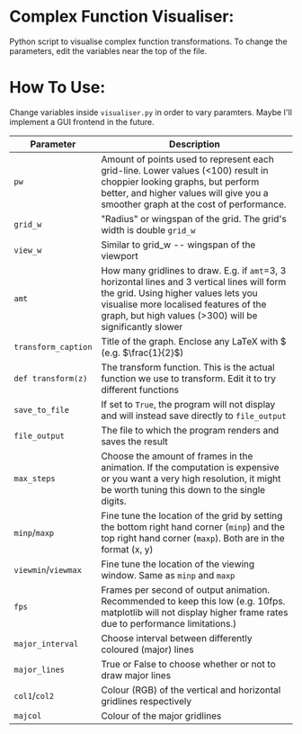 # Complex Function Visualiser:

Python script to visualise complex function transformations.
To change the parameters, edit the variables near the top of the file.

# How To Use:

Change variables inside `visualiser.py` in order to vary paramters. Maybe I'll implement a GUI frontend in the future.

| Parameter | Description |
| --- | --- |
| `pw` | Amount of points used to represent each grid-line. Lower values (<100) result in choppier looking graphs, but perform better, and higher values will give you a smoother graph at the cost of performance. |
| `grid_w` | "Radius" or wingspan of the grid. The grid's width is double `grid_w` |
| `view_w` | Similar to grid_w -- wingspan of the viewport |
| `amt` | How many gridlines to draw. E.g. if `amt`=3, 3 horizontal lines and 3 vertical lines will form the grid. Using higher values lets you visualise more localised features of the graph, but high values (>300) will be significantly slower |
| `transform_caption` | Title of the graph. Enclose any LaTeX with $ (e.g. $\frac{1}{2}$) |
| `def transform(z)` | The transform function. This is the actual function we use to transform. Edit it to try different functions |
| `save_to_file` | If set to `True`, the program will not display and will instead save directly to `file_output` |
| `file_output` | The file to which the program renders and saves the result |
| `max_steps` | Choose the amount of frames in the animation. If the computation is expensive or you want a very high resolution, it might be worth tuning this down to the single digits. |
| `minp`/`maxp` | Fine tune the location of the grid by setting the bottom right hand corner (`minp`) and the top right hand corner (`maxp`). Both are in the format (x, y) |
| `viewmin`/`viewmax` | Fine tune the location of the viewing window. Same as `minp` and `maxp` |
|`fps`| Frames per second of output animation. Recommended to keep this low (e.g. 10fps. matplotlib will not display higher frame rates due to performance limitations.)|
|`major_interval`| Choose interval between differently coloured (major) lines|
|`major_lines`| True or False to choose whether or not to draw major lines |
|`col1`/`col2`| Colour (RGB) of the vertical and horizontal gridlines respectively|
|`majcol`| Colour of the major gridlines |
